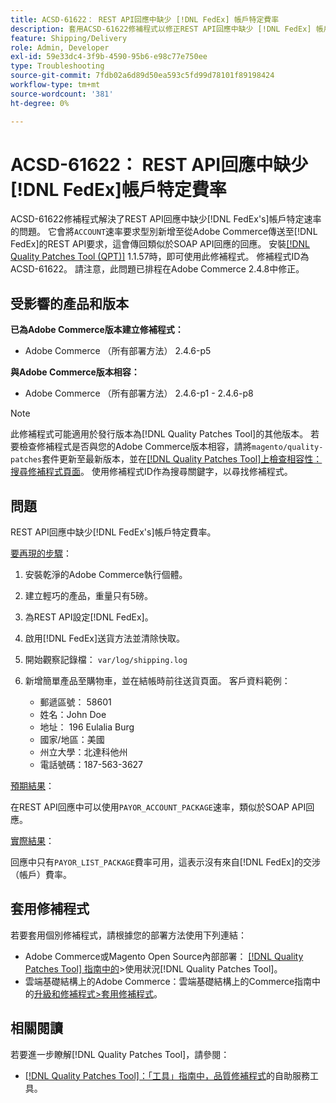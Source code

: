 ```yaml
---
title: ACSD-61622： REST API回應中缺少 [!DNL FedEx] 帳戶特定費率
description: 套用ACSD-61622修補程式以修正REST API回應中缺少 [!DNL FedEx] 帳戶特定費率的Adobe Commerce問題。
feature: Shipping/Delivery
role: Admin, Developer
exl-id: 59e33dc4-3f9b-4590-95b6-e98c77e750ee
type: Troubleshooting
source-git-commit: 7fdb02a6d89d50ea593c5fd99d78101f89198424
workflow-type: tm+mt
source-wordcount: '381'
ht-degree: 0%

---
```


# ACSD-61622： REST API回應中缺少[!DNL FedEx]帳戶特定費率

ACSD-61622修補程式解決了REST API回應中缺少[!DNL FedEx's]帳戶特定速率的問題。 它會將`ACCOUNT`速率要求型別新增至從Adobe Commerce傳送至[!DNL FedEx]的REST API要求，這會傳回類似於SOAP API回應的回應。 安裝[[!DNL Quality Patches Tool (QPT)]](/help/tools/quality-patches-tool/quality-patches-tool-to-self-serve-quality-patches.md) 1.1.57時，即可使用此修補程式。 修補程式ID為ACSD-61622。 請注意，此問題已排程在Adobe Commerce 2.4.8中修正。

## 受影響的產品和版本

**已為Adobe Commerce版本建立修補程式：**

* Adobe Commerce （所有部署方法） 2.4.6-p5

**與Adobe Commerce版本相容：**

* Adobe Commerce （所有部署方法） 2.4.6-p1 - 2.4.6-p8

>[!NOTE]
>
>此修補程式可能適用於發行版本為[!DNL Quality Patches Tool]的其他版本。 若要檢查修補程式是否與您的Adobe Commerce版本相容，請將`magento/quality-patches`套件更新至最新版本，並在[[!DNL Quality Patches Tool]上檢查相容性：搜尋修補程式頁面](https://experienceleague.adobe.com/tools/commerce-quality-patches/index.html)。 使用修補程式ID作為搜尋關鍵字，以尋找修補程式。

## 問題

REST API回應中缺少[!DNL FedEx's]帳戶特定費率。

<u>要再現的步驟</u>：

1. 安裝乾淨的Adobe Commerce執行個體。
1. 建立輕巧的產品，重量只有5磅。
1. 為REST API設定[!DNL FedEx]。
1. 啟用[!DNL FedEx]送貨方法並清除快取。
1. 開始觀察記錄檔： `var/log/shipping.log`
1. 新增簡單產品至購物車，並在結帳時前往送貨頁面。 客戶資料範例：

   * 郵遞區號： 58601
   * 姓名：John Doe
   * 地址： 196 Eulalia Burg
   * 國家/地區：美國
   * 州立大學：北達科他州
   * 電話號碼：187-563-3627

<u>預期結果</u>：

在REST API回應中可以使用`PAYOR_ACCOUNT_PACKAGE`速率，類似於SOAP API回應。

<u>實際結果</u>：

回應中只有`PAYOR_LIST_PACKAGE`費率可用，這表示沒有來自[!DNL FedEx]的交涉（帳戶）費率。

## 套用修補程式

若要套用個別修補程式，請根據您的部署方法使用下列連結：

* Adobe Commerce或Magento Open Source內部部署： [[!DNL Quality Patches Tool] 指南中的](/help/tools/quality-patches-tool/usage.md)>使用狀況[!DNL Quality Patches Tool]。
* 雲端基礎結構上的Adobe Commerce：雲端基礎結構上的Commerce指南中的[升級和修補程式>套用修補程式](https://experienceleague.adobe.com/docs/commerce-cloud-service/user-guide/develop/upgrade/apply-patches.html)。

## 相關閱讀

若要進一步瞭解[!DNL Quality Patches Tool]，請參閱：

* [[!DNL Quality Patches Tool]：「工具」指南中，品質修補程式](/help/tools/quality-patches-tool/quality-patches-tool-to-self-serve-quality-patches.md)的自助服務工具。
